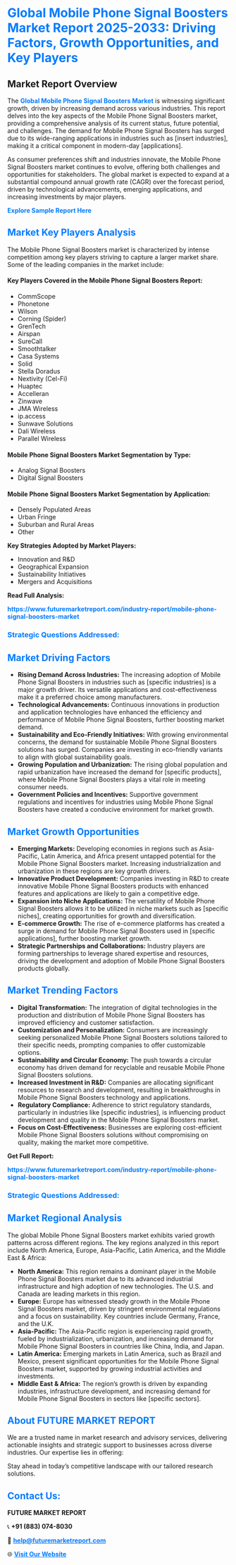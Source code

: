 <h1 style="color: #007BFF;">Global Mobile Phone Signal Boosters Market Report 2025-2033: Driving Factors, Growth Opportunities, and Key Players</h1>

<section id="overview">
<h2>Market Report Overview</h2>
<p>The <a href="https://www.futuremarketreport.com/industry-report/mobile-phone-signal-boosters-market" style="color: #007BFF; text-decoration: none;"><strong>Global Mobile Phone Signal Boosters Market</strong></a> is witnessing significant growth, driven by increasing demand across various industries. This report delves into the key aspects of the Mobile Phone Signal Boosters market, providing a comprehensive analysis of its current status, future potential, and challenges. The demand for Mobile Phone Signal Boosters has surged due to its wide-ranging applications in industries such as [insert industries], making it a critical component in modern-day [applications].</p>
<p>As consumer preferences shift and industries innovate, the Mobile Phone Signal Boosters market continues to evolve, offering both challenges and opportunities for stakeholders. The global market is expected to expand at a substantial compound annual growth rate (CAGR) over the forecast period, driven by technological advancements, emerging applications, and increasing investments by major players.</p>
</section>

<section id="overview">
<p><a href="https://www.futuremarketreport.com/request-sample/reportId=76062" style="color: #007BFF; text-decoration: none;"><strong>Explore Sample Report Here</strong></a></p>
</section>

<section id="key-players">
<h2 style="color: #007BFF;">Market Key Players Analysis</h2>
<p>The Mobile Phone Signal Boosters market is characterized by intense competition among key players striving to capture a larger market share. Some of the leading companies in the market include:</p>
<h4>Key Players Covered in the Mobile Phone Signal Boosters Report:</h4>
<ul><li>CommScope</li><li>Phonetone</li><li>Wilson</li><li>Corning (Spider)</li><li>GrenTech</li><li>Airspan</li><li>SureCall</li><li>Smoothtalker</li><li>Casa Systems</li><li>Solid</li><li>Stella Doradus</li><li>Nextivity (Cel-Fi)</li><li>Huaptec</li><li>Accelleran</li><li>Zinwave</li><li>JMA Wireless</li><li>ip.access</li><li>Sunwave Solutions</li><li>Dali Wireless</li><li>Parallel Wireless</li></ul>
<h4>Mobile Phone Signal Boosters Market Segmentation by Type:</h4>
<ul><li>Analog Signal Boosters</li><li>Digital Signal Boosters</li></ul>

<h4>Mobile Phone Signal Boosters Market Segmentation by Application:</h4>
<ul><li>Densely Populated Areas</li><li>Urban Fringe</li><li>Suburban and Rural Areas</li><li>Other</li></ul>
<p><strong>Key Strategies Adopted by Market Players:</strong></p>
<ul>
<li>Innovation and R&D</li>
<li>Geographical Expansion</li>
<li>Sustainability Initiatives</li>
<li>Mergers and Acquisitions</li>
</ul>
</section>

<section>
<p><strong>Read Full Analysis: </strong></p><a href="https://www.futuremarketreport.com/industry-report/mobile-phone-signal-boosters-market" style="color: #007BFF; text-decoration: none;"><strong>https://www.futuremarketreport.com/industry-report/mobile-phone-signal-boosters-market</strong></a>
<h3 style="color: #007BFF;">Strategic Questions Addressed:</h3>
</section>

<section id="driving-factors">
<h2 style="color: #007BFF;">Market Driving Factors</h2>
<ul>
<li><strong>Rising Demand Across Industries:</strong> The increasing adoption of Mobile Phone Signal Boosters in industries such as [specific industries] is a major growth driver. Its versatile applications and cost-effectiveness make it a preferred choice among manufacturers.</li>
<li><strong>Technological Advancements:</strong> Continuous innovations in production and application technologies have enhanced the efficiency and performance of Mobile Phone Signal Boosters, further boosting market demand.</li>
<li><strong>Sustainability and Eco-Friendly Initiatives:</strong> With growing environmental concerns, the demand for sustainable Mobile Phone Signal Boosters solutions has surged. Companies are investing in eco-friendly variants to align with global sustainability goals.</li>
<li><strong>Growing Population and Urbanization:</strong> The rising global population and rapid urbanization have increased the demand for [specific products], where Mobile Phone Signal Boosters plays a vital role in meeting consumer needs.</li>
<li><strong>Government Policies and Incentives:</strong> Supportive government regulations and incentives for industries using Mobile Phone Signal Boosters have created a conducive environment for market growth.</li>
</ul>
</section>

<section id="growth-opportunities">
<h2 style="color: #007BFF;">Market Growth Opportunities</h2>
<ul>
<li><strong>Emerging Markets:</strong> Developing economies in regions such as Asia-Pacific, Latin America, and Africa present untapped potential for the Mobile Phone Signal Boosters market. Increasing industrialization and urbanization in these regions are key growth drivers.</li>
<li><strong>Innovative Product Development:</strong> Companies investing in R&D to create innovative Mobile Phone Signal Boosters products with enhanced features and applications are likely to gain a competitive edge.</li>
<li><strong>Expansion into Niche Applications:</strong> The versatility of Mobile Phone Signal Boosters allows it to be utilized in niche markets such as [specific niches], creating opportunities for growth and diversification.</li>
<li><strong>E-commerce Growth:</strong> The rise of e-commerce platforms has created a surge in demand for Mobile Phone Signal Boosters used in [specific applications], further boosting market growth.</li>
<li><strong>Strategic Partnerships and Collaborations:</strong> Industry players are forming partnerships to leverage shared expertise and resources, driving the development and adoption of Mobile Phone Signal Boosters products globally.</li>
</ul>
</section>

<section id="trending-factors">
<h2 style="color: #007BFF;">Market Trending Factors</h2>
<ul>
<li><strong>Digital Transformation:</strong> The integration of digital technologies in the production and distribution of Mobile Phone Signal Boosters has improved efficiency and customer satisfaction.</li>
<li><strong>Customization and Personalization:</strong> Consumers are increasingly seeking personalized Mobile Phone Signal Boosters solutions tailored to their specific needs, prompting companies to offer customizable options.</li>
<li><strong>Sustainability and Circular Economy:</strong> The push towards a circular economy has driven demand for recyclable and reusable Mobile Phone Signal Boosters solutions.</li>
<li><strong>Increased Investment in R&D:</strong> Companies are allocating significant resources to research and development, resulting in breakthroughs in Mobile Phone Signal Boosters technology and applications.</li>
<li><strong>Regulatory Compliance:</strong> Adherence to strict regulatory standards, particularly in industries like [specific industries], is influencing product development and quality in the Mobile Phone Signal Boosters market.</li>
<li><strong>Focus on Cost-Effectiveness:</strong> Businesses are exploring cost-efficient Mobile Phone Signal Boosters solutions without compromising on quality, making the market more competitive.</li>
</ul>
</section>

<section>
<p><strong>Get Full Report: </strong></p><a href="https://www.futuremarketreport.com/industry-report/mobile-phone-signal-boosters-market" style="color: #007BFF; text-decoration: none;"><strong>https://www.futuremarketreport.com/industry-report/mobile-phone-signal-boosters-market</strong></a>
<h3 style="color: #007BFF;">Strategic Questions Addressed:</h3>
</section>


<section id="regional-analysis">
<h2 style="color: #007BFF;">Market Regional Analysis</h2>
<p>The global Mobile Phone Signal Boosters market exhibits varied growth patterns across different regions. The key regions analyzed in this report include North America, Europe, Asia-Pacific, Latin America, and the Middle East & Africa:</p>
<ul>
<li><strong>North America:</strong> This region remains a dominant player in the Mobile Phone Signal Boosters market due to its advanced industrial infrastructure and high adoption of new technologies. The U.S. and Canada are leading markets in this region.</li>
<li><strong>Europe:</strong> Europe has witnessed steady growth in the Mobile Phone Signal Boosters market, driven by stringent environmental regulations and a focus on sustainability. Key countries include Germany, France, and the U.K.</li>
<li><strong>Asia-Pacific:</strong> The Asia-Pacific region is experiencing rapid growth, fueled by industrialization, urbanization, and increasing demand for Mobile Phone Signal Boosters in countries like China, India, and Japan.</li>
<li><strong>Latin America:</strong> Emerging markets in Latin America, such as Brazil and Mexico, present significant opportunities for the Mobile Phone Signal Boosters market, supported by growing industrial activities and investments.</li>
<li><strong>Middle East & Africa:</strong> The region’s growth is driven by expanding industries, infrastructure development, and increasing demand for Mobile Phone Signal Boosters in sectors like [specific sectors].</li>
</ul>
</section>

<footer>
<h2 style="color: #007BFF;">About FUTURE MARKET REPORT</h2>
<p>We are a trusted name in market research and advisory services, delivering actionable insights and strategic support to businesses across diverse industries. Our expertise lies in offering:</p>

<p>Stay ahead in today’s competitive landscape with our tailored research solutions.</p>

<h2 style="color: #007BFF;">Contact Us:</h2>
<p><strong>FUTURE MARKET REPORT</strong></p>
<p>📞 <strong>+91 (883) 074-8030</strong></p>
<p>📧 <strong><a href="mailto:help@futuremarketreport.com" style="color: #007BFF;">help@futuremarketreport.com</a></strong></p>
<p>🌐 <strong><a href="https://www.futuremarketreport.com/" style="color: #007BFF;">Visit Our Website</a></strong></p>
</footer>